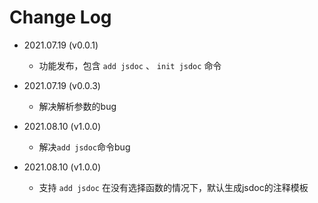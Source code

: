 # Change Log

* 2021.07.19 (v0.0.1)

    * 功能发布，包含 `add jsdoc` 、 `init jsdoc` 命令

* 2021.07.19 (v0.0.3)
    * 解决解析参数的bug

* 2021.08.10 (v1.0.0)
    * 解决`add jsdoc`命令bug

* 2021.08.10 (v1.0.0)
    * 支持 `add jsdoc` 在没有选择函数的情况下，默认生成jsdoc的注释模板
